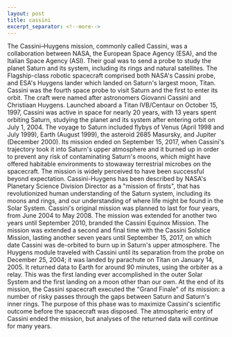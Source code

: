 ```yaml
---
layout: post
title: cassini
excerpt_separator: <!--more-->
---
```


The Cassini–Huygens mission, commonly called Cassini, was a collaboration between NASA, the European Space Agency (ESA), and the Italian Space Agency (ASI).<!--more--> Their goal was to send a probe to study the planet Saturn and its system, including its rings and natural satellites. The Flagship-class robotic spacecraft comprised both NASA's Cassini probe, and ESA's Huygens lander which landed on Saturn's largest moon, Titan. Cassini was the fourth space probe to visit Saturn and the first to enter its orbit. The craft were named after astronomers Giovanni Cassini and Christiaan Huygens.
Launched aboard a Titan IVB/Centaur on October 15, 1997, Cassini was active in space for nearly 20 years, with 13 years spent orbiting Saturn, studying the planet and its system after entering orbit on July 1, 2004. The voyage to Saturn included flybys of Venus (April 1998 and July 1999), Earth (August 1999), the asteroid 2685 Masursky, and Jupiter (December 2000). Its mission ended on September 15, 2017, when Cassini's trajectory took it into Saturn's upper atmosphere and it burned up in order to prevent any risk of contaminating Saturn's moons, which might have offered habitable environments to stowaway terrestrial microbes on the spacecraft. The mission is widely perceived to have been successful beyond expectation. Cassini-Huygens has been described by NASA's Planetary Science Division Director as a "mission of firsts", that has revolutionized human understanding of the Saturn system, including its moons and rings, and our understanding of where life might be found in the Solar System.
Cassini's original mission was planned to last for four years, from June 2004 to May 2008. The mission was extended for another two years until September 2010, branded the Cassini Equinox Mission. The mission was extended a second and final time with the Cassini Solstice Mission, lasting another seven years until September 15, 2017, on which date Cassini was de-orbited to burn up in Saturn's upper atmosphere.
The Huygens module traveled with Cassini until its separation from the probe on December 25, 2004; it was landed by parachute on Titan on January 14, 2005. It returned data to Earth for around 90 minutes, using the orbiter as a relay. This was the first landing ever accomplished in the outer Solar System and the first landing on a moon other than our own.
At the end of its mission, the Cassini spacecraft executed the "Grand Finale" of its mission: a number of risky passes through the gaps between Saturn and Saturn's inner rings. The purpose of this phase was to maximize Cassini's scientific outcome before the spacecraft was disposed. The atmospheric entry of Cassini ended the mission, but analyses of the returned data will continue for many years.